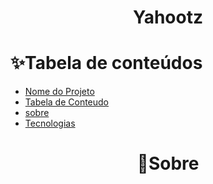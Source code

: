<h1 align="center">Yahootz</h1>

✨Tabela de conteúdos
=================
<!--ts-->
   * [Nome do Projeto](#nome)
   * [Tabela de Conteudo](#tabela-de-conteudo)
   * [sobre](#sobre)
   * [Tecnologias](#tecnologias)
<!--te-->

<h1 align="center" id="sobre">🎲Sobre</h1>


